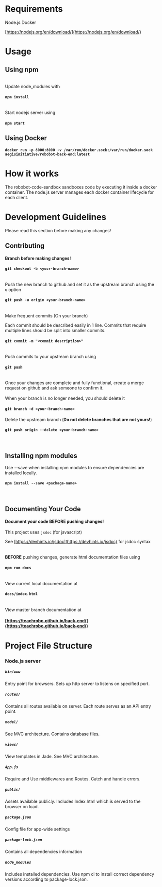 # Requirements
Node.js
Docker

[https://nodejs.org/en/download/](https://nodejs.org/en/download/)
# Usage
## Using npm
\
Update node_modules with
#### `npm install`
\
Start nodejs server using
#### `npm start`

## Using Docker
#### `docker run -p 8000:8000 -v /var/run/docker.sock:/var/run/docker.sock aegisinitiative/robobot-back-end:latest`

# How it works
The robobot-code-sandbox sandboxes code by executing it inside a docker container. The node.js server manages each docker container lifecycle for each client.

# Development Guidelines
Please read this section before making any changes!
<br />

## Contributing
#### Branch before making changes!
#### `git checkout -b <your-branch-name>`
\
Push the new branch to github and set it as the upstream branch using the `-u` option
#### `git push -u origin <your-branch-name>`
\
Make frequent commits (On your branch)

Each commit should be described easily in 1 line. Commits that require multiple lines should be split into smaller commits.
#### `git commit -m "<commit description>"`
\
Push commits to your upstream branch using
#### `git push`
\
Once your changes are complete and fully functional, create a merge request on github and ask someone to confirm it.
\
\
When your branch is no longer needed, you should delete it
#### `git branch -d <your-branch-name>`
Delete the upstream branch (<b>Do not delete branches that are not yours!</b>)
#### `git push origin --delete <your-branch-name>`
<br />

## Installing npm modules
Use --save when installing npm modules to ensure dependencies are installed locally.
#### `npm install --save <package-name>`
<br />

## Documenting Your Code
#### Document your code <b>BEFORE</b> pushing changes!

This project uses `jsdoc` (for javascript)

See [https://devhints.io/jsdoc](https://devhints.io/jsdoc) for jsdoc syntax
\
\
\
<b>BEFORE</b> pushing changes, generate html documentation files using
#### `npm run docs`
\
View current local documentation at
#### `docs/index.html`
\
View master branch documentation at
#### [https://teachrobo.github.io/back-end/](https://teachrobo.github.io/back-end/)


# Project File Structure

### Node.js server
##### `bin/www`
Entry point for browsers. Sets up http server to listens on specified port.
##### `routes/`
Contains all routes available on server. Each route serves as an API entry point.
##### `model/`
See MVC architecture. Contains database files.
##### `views/`
View templates in Jade. See MVC architecture.
##### `App.js`
Require and Use middlewares and Routes. Catch and handle errors.
##### `public/`
Assets available publicly. Includes Index.html which is served to the browser on load.
##### `package.json`
Config file for app-wide settings
##### `package-lock.json`
Contains all dependencies information
##### `node_modules`
Includes installed dependencies. Use npm ci to install correct dependency versions according to package-lock.json.
